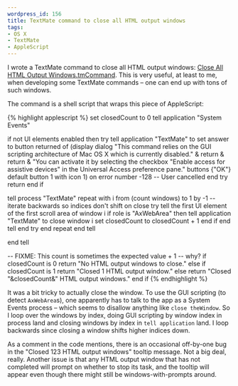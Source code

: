 ```yaml
--- 
wordpress_id: 156
title: TextMate command to close all HTML output windows
tags: 
- OS X
- TextMate
- AppleScript
---
```

I wrote a TextMate command to close all HTML output windows: <a href="http://henrik.nyh.se/uploads/Close%20All%20HTML%20Output%20Windows.tmCommand">Close All HTML Output Windows.tmCommand</a>. This is very useful, at least to me, when developing some TextMate commands – one can end up with tons of such windows.

<!--more-->

The command is a shell script that wraps this piece of AppleScript:

{% highlight applescript %}
set closedCount to 0
tell application "System Events"
  
  if not UI elements enabled then
    try
      tell application "TextMate" to set answer to button returned of (display dialog "This command relies on the GUI scripting architecture of Mac OS X which is currently disabled." & return & return & "You can activate it by selecting the checkbox \"Enable access for assistive devices\" in the Universal Access preference pane." buttons {"OK"} default button 1 with icon 1)
    on error number -128
      -- User cancelled
    end try
    return
  end if
  
  tell process "TextMate"
    repeat with i from (count windows) to 1 by -1 -- iterate backwards so indices don't shift on close
      try
        tell the first UI element of the first scroll area of window i
          if role is "AxWebArea" then
            tell application "TextMate" to close window i
            set closedCount to closedCount + 1
          end if
        end tell
      end try
    end repeat
  end tell

end tell

-- FIXME: This count is sometimes the expected value + 1 -- why?
if closedCount is 0
  return "No HTML output windows to close."
else if closedCount is 1
  return "Closed 1 HTML output window."
else 
  return "Closed "&closedCount&" HTML output windows."
end if
{% endhighlight %}

It was a bit tricky to actually close the window. To use the GUI scripting (to detect <code>AxWebArea</code>s), one apparently has to talk to the app as a System Events process – which seems to disallow anything like <code>close theWindow</code>. So I loop over the windows by index, doing GUI scripting by window index in process land and closing windows by index in <code>tell application</code> land. I loop backwards since closing a window shifts higher indices down.

As a comment in the code mentions, there is an occasional off-by-one bug in the "Closed 123 HTML output windows" tooltip message. Not a big deal, really. Another issue is that any HTML output window that has not completed will prompt on whether to stop its task, and the tooltip will appear even though there might still be windows-with-prompts around.
